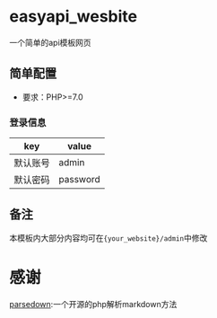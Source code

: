 # easyapi_wesbite
一个简单的api模板网页

## 简单配置
- 要求：PHP>=7.0
### 登录信息
|key|value|
|---|---|
|默认账号|admin|
|默认密码|password|
## 备注
本模板内大部分内容均可在`{your_website}/admin`中修改

# 感谢
[parsedown](https://github.com/erusev/parsedown):一个开源的php解析markdown方法